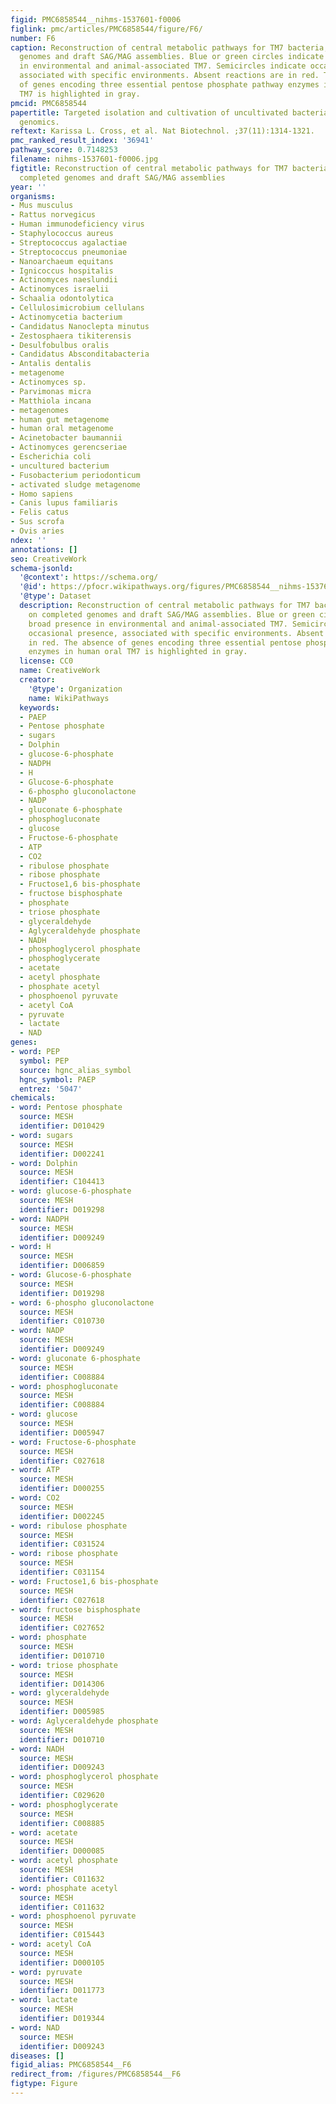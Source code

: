 ```yaml
---
figid: PMC6858544__nihms-1537601-f0006
figlink: pmc/articles/PMC6858544/figure/F6/
number: F6
caption: Reconstruction of central metabolic pathways for TM7 bacteria, based on completed
  genomes and draft SAG/MAG assemblies. Blue or green circles indicate broad presence
  in environmental and animal-associated TM7. Semicircles indicate occasional presence,
  associated with specific environments. Absent reactions are in red. The absence
  of genes encoding three essential pentose phosphate pathway enzymes in human oral
  TM7 is highlighted in gray.
pmcid: PMC6858544
papertitle: Targeted isolation and cultivation of uncultivated bacteria by reverse
  genomics.
reftext: Karissa L. Cross, et al. Nat Biotechnol. ;37(11):1314-1321.
pmc_ranked_result_index: '36941'
pathway_score: 0.7148253
filename: nihms-1537601-f0006.jpg
figtitle: Reconstruction of central metabolic pathways for TM7 bacteria, based on
  completed genomes and draft SAG/MAG assemblies
year: ''
organisms:
- Mus musculus
- Rattus norvegicus
- Human immunodeficiency virus
- Staphylococcus aureus
- Streptococcus agalactiae
- Streptococcus pneumoniae
- Nanoarchaeum equitans
- Ignicoccus hospitalis
- Actinomyces naeslundii
- Actinomyces israelii
- Schaalia odontolytica
- Cellulosimicrobium cellulans
- Actinomycetia bacterium
- Candidatus Nanoclepta minutus
- Zestosphaera tikiterensis
- Desulfobulbus oralis
- Candidatus Absconditabacteria
- Antalis dentalis
- metagenome
- Actinomyces sp.
- Parvimonas micra
- Matthiola incana
- metagenomes
- human gut metagenome
- human oral metagenome
- Acinetobacter baumannii
- Actinomyces gerencseriae
- Escherichia coli
- uncultured bacterium
- Fusobacterium periodonticum
- activated sludge metagenome
- Homo sapiens
- Canis lupus familiaris
- Felis catus
- Sus scrofa
- Ovis aries
ndex: ''
annotations: []
seo: CreativeWork
schema-jsonld:
  '@context': https://schema.org/
  '@id': https://pfocr.wikipathways.org/figures/PMC6858544__nihms-1537601-f0006.html
  '@type': Dataset
  description: Reconstruction of central metabolic pathways for TM7 bacteria, based
    on completed genomes and draft SAG/MAG assemblies. Blue or green circles indicate
    broad presence in environmental and animal-associated TM7. Semicircles indicate
    occasional presence, associated with specific environments. Absent reactions are
    in red. The absence of genes encoding three essential pentose phosphate pathway
    enzymes in human oral TM7 is highlighted in gray.
  license: CC0
  name: CreativeWork
  creator:
    '@type': Organization
    name: WikiPathways
  keywords:
  - PAEP
  - Pentose phosphate
  - sugars
  - Dolphin
  - glucose-6-phosphate
  - NADPH
  - H
  - Glucose-6-phosphate
  - 6-phospho gluconolactone
  - NADP
  - gluconate 6-phosphate
  - phosphogluconate
  - glucose
  - Fructose-6-phosphate
  - ATP
  - CO2
  - ribulose phosphate
  - ribose phosphate
  - Fructose1,6 bis-phosphate
  - fructose bisphosphate
  - phosphate
  - triose phosphate
  - glyceraldehyde
  - Aglyceraldehyde phosphate
  - NADH
  - phosphoglycerol phosphate
  - phosphoglycerate
  - acetate
  - acetyl phosphate
  - phosphate acetyl
  - phosphoenol pyruvate
  - acetyl CoA
  - pyruvate
  - lactate
  - NAD
genes:
- word: PEP
  symbol: PEP
  source: hgnc_alias_symbol
  hgnc_symbol: PAEP
  entrez: '5047'
chemicals:
- word: Pentose phosphate
  source: MESH
  identifier: D010429
- word: sugars
  source: MESH
  identifier: D002241
- word: Dolphin
  source: MESH
  identifier: C104413
- word: glucose-6-phosphate
  source: MESH
  identifier: D019298
- word: NADPH
  source: MESH
  identifier: D009249
- word: H
  source: MESH
  identifier: D006859
- word: Glucose-6-phosphate
  source: MESH
  identifier: D019298
- word: 6-phospho gluconolactone
  source: MESH
  identifier: C010730
- word: NADP
  source: MESH
  identifier: D009249
- word: gluconate 6-phosphate
  source: MESH
  identifier: C008884
- word: phosphogluconate
  source: MESH
  identifier: C008884
- word: glucose
  source: MESH
  identifier: D005947
- word: Fructose-6-phosphate
  source: MESH
  identifier: C027618
- word: ATP
  source: MESH
  identifier: D000255
- word: CO2
  source: MESH
  identifier: D002245
- word: ribulose phosphate
  source: MESH
  identifier: C031524
- word: ribose phosphate
  source: MESH
  identifier: C031154
- word: Fructose1,6 bis-phosphate
  source: MESH
  identifier: C027618
- word: fructose bisphosphate
  source: MESH
  identifier: C027652
- word: phosphate
  source: MESH
  identifier: D010710
- word: triose phosphate
  source: MESH
  identifier: D014306
- word: glyceraldehyde
  source: MESH
  identifier: D005985
- word: Aglyceraldehyde phosphate
  source: MESH
  identifier: D010710
- word: NADH
  source: MESH
  identifier: D009243
- word: phosphoglycerol phosphate
  source: MESH
  identifier: C029620
- word: phosphoglycerate
  source: MESH
  identifier: C008885
- word: acetate
  source: MESH
  identifier: D000085
- word: acetyl phosphate
  source: MESH
  identifier: C011632
- word: phosphate acetyl
  source: MESH
  identifier: C011632
- word: phosphoenol pyruvate
  source: MESH
  identifier: C015443
- word: acetyl CoA
  source: MESH
  identifier: D000105
- word: pyruvate
  source: MESH
  identifier: D011773
- word: lactate
  source: MESH
  identifier: D019344
- word: NAD
  source: MESH
  identifier: D009243
diseases: []
figid_alias: PMC6858544__F6
redirect_from: /figures/PMC6858544__F6
figtype: Figure
---
```

